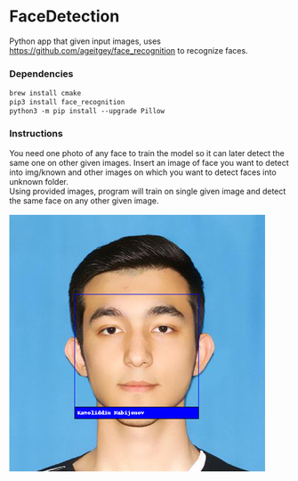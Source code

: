 # FaceDetection

Python app that given input images, uses https://github.com/ageitgey/face_recognition to recognize faces.

### Dependencies

```
brew install cmake
pip3 install face_recognition
python3 -m pip install --upgrade Pillow
```

### Instructions

You need one photo of any face to train the model so it can later detect the same one on other given images. Insert an image of face you want to detect into img/known and other images on which you want to detect faces into unknown folder. \
Using provided images, program will train on single given image and detect the same face on any other given image. \
\
![sample output](face.png)



